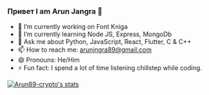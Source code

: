 ### Привет I am Arun Jangra 🚀


- 🔭 I’m currently working on Font Kniga
- 🌱 I’m currently learning Node JS, Express, MongoDb
- 💬 Ask me about Python, JavaScript, React, Flutter, C & C++
- 📫 How to reach me: arunjngra89@gmail.com
- 😄 Pronouns: He/Him
- ⚡ Fun fact: I spend a lot of time listening chillstep while coding.

[![Arun89-crypto's stats](https://github-readme-stats.vercel.app/api?username=Arun89-crypto&show_icons=true&theme=dracula&border_radius=20)](https://github.com/Arun89-crypto/github-readme-stats)
